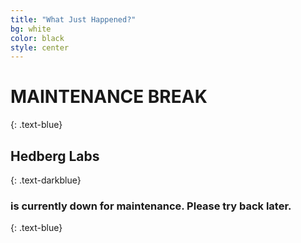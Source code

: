 ```yaml
---
title: "What Just Happened?"
bg: white
color: black
style: center
---
```


# MAINTENANCE BREAK
{: .text-blue}

<span class="fa-stack subtlecircle" style="font-size:100px; background:rgba(255,166,0,0.1)">
  <i class="fa fa-circle fa-stack-2x"></i>
  <i class="fa fa-wrench fa-stack-1x"></i>
</span>

## Hedberg Labs 
{: .text-darkblue}

### is currently down for maintenance. Please try back later.
{: .text-blue}

